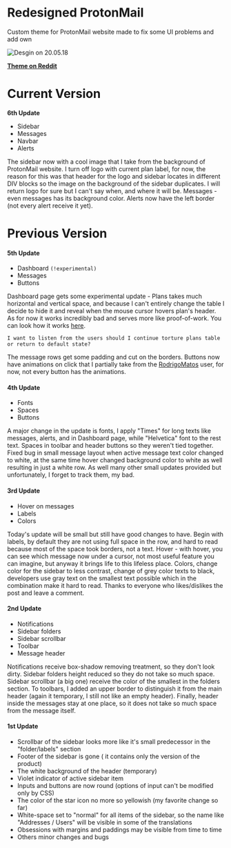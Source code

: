 # Redesigned ProtonMail
Custom theme for ProtonMail website made to fix some UI problems and add own

![Desgin on 20.05.18](https://i.imgur.com/7rLJkJH.png)

[**Theme on Reddit**](https://www.reddit.com/r/ProtonMail/comments/8i5w30/custom_theme/)

# Current Version

**6th Update**

* Sidebar
* Messages
* Navbar
* Alerts

The sidebar now with a cool image that I take from the background of ProtonMail website. I turn off logo with current plan label, for now, the reason for this was that header for the logo and sidebar locates in different DIV blocks so the image on the background of the sidebar duplicates. I will return logo for sure but I can't say when, and where it will be. Messages - even messages has its background color. Alerts now have the left border (not every alert receive it yet).

# Previous Version

#### 5th Update

* Dashboard `(!experimental)`
* Messages
* Buttons

Dashboard page gets some experimental update - Plans takes much horizontal and vertical space, and because I can't entirely change the table I decide to hide it and reveal when the mouse cursor hovers plan's header. As for now it works incredibly bad and serves more like proof-of-work. You can look how it works [here](https://i.imgur.com/Jcu8hcn.gifv).

`I want to listen from the users should I continue torture plans table or return to default state?`

The message rows get some padding and cut on the borders. Buttons now have animations on click that I partially take from the [RodrigoMatos](https://www.reddit.com/user/RodrigoMatos) user, for now, not every button has the animations. 

#### 4th Update

* Fonts
* Spaces
* Buttons

A major change in the update is fonts, I apply "Times" for long texts like messages, alerts, and in Dashboard page, while "Helvetica" font to the rest text. Spaces in toolbar and header buttons so they weren't tied together. Fixed bug in small message layout when active message text color changed to white, at the same time hover changed background color to white as well resulting in just a white row. As well many other small updates provided but unfortunately, I forget to track them, my bad.

#### 3rd Update

* Hover on messages
* Labels
* Colors

Today's update will be small but still have good changes to have. Begin with labels, by default they are not using full space in the row, and hard to read because most of the space took borders, not a text. Hover - with hover, you can see which message now under a cursor, not most useful feature you can imagine, but anyway it brings life to this lifeless place. Colors, change color for the sidebar to less contrast, change of grey color texts to black, developers use gray text on the smallest text possible which in the combination make it hard to read. Thanks to everyone who likes/dislikes the post and leave a comment.

#### 2nd Update

* Notifications
* Sidebar folders
* Sidebar scrollbar
* Toolbar
* Message header

Notifications receive box-shadow removing treatment, so they don't look dirty. Sidebar folders height reduced so they do not take so much space. Sidebar scrollbar (a big one) receive the color of the smallest in the folders section. To toolbars, I added an upper border to distinguish it from the main header (again it temporary, I still not like an empty header). Finally, header inside the messages stay at one place, so it does not take so much space from the message itself.

#### 1st Update

* Scrollbar of the sidebar looks more like it's small predecessor in the "folder/labels" section
* Footer of the sidebar is gone ( it contains only the version of the product)
* The white background of the header (temporary)
* Violet indicator of active sidebar item
* Inputs and buttons are now round (options of input can't be modified only by CSS)
* The color of the star icon no more so yellowish (my favorite change so far)
* White-space set to "normal" for all items of the sidebar, so the name like "Addresses / Users" will be visible in some of the translations
* Obsessions with margins and paddings may be visible from time to time
* Others minor changes and bugs
